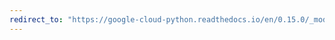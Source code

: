 ```yaml
---
redirect_to: "https://google-cloud-python.readthedocs.io/en/0.15.0/_modules/gcloud/bigtable/table.html"
---
```

